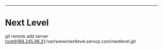 ------------------------------------
# Next Level


git remote add server root@188.245.99.21:/var/www/nextlevel.servcp.com/nextlevel.git